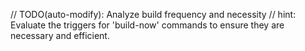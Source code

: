 // TODO(auto-modify): Analyze build frequency and necessity
// hint: Evaluate the triggers for 'build-now' commands to ensure they are necessary and efficient.
